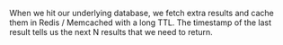 When we hit our underlying database, we fetch extra results and cache them in Redis / Memcached with a long TTL. The timestamp of the last result tells us the next N results that we need to return. 